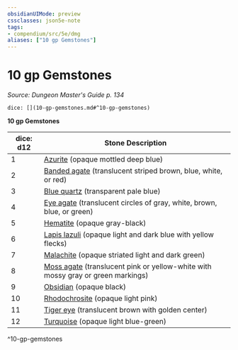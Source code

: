 ```yaml
---
obsidianUIMode: preview
cssclasses: json5e-note
tags:
- compendium/src/5e/dmg
aliases: ["10 gp Gemstones"]
---
```

# 10 gp Gemstones
*Source: Dungeon Master's Guide p. 134* 

`dice: [](10-gp-gemstones.md#^10-gp-gemstones)`

**10 gp Gemstones**

| dice: d12 | Stone Description |
|-----------|-------------------|
| 1 | [Azurite](z_compendium/items/azurite.md) (opaque mottled deep blue) |
| 2 | [Banded agate](z_compendium/items/banded-agate.md) (translucent striped brown, blue, white, or red) |
| 3 | [Blue quartz](z_compendium/items/blue-quartz.md) (transparent pale blue) |
| 4 | [Eye agate](z_compendium/items/eye-agate.md) (translucent circles of gray, white, brown, blue, or green) |
| 5 | [Hematite](z_compendium/items/hematite.md) (opaque gray-black) |
| 6 | [Lapis lazuli](z_compendium/items/lapis-lazuli.md) (opaque light and dark blue with yellow flecks) |
| 7 | [Malachite](z_compendium/items/malachite.md) (opaque striated light and dark green) |
| 8 | [Moss agate](z_compendium/items/moss-agate.md) (translucent pink or yellow-white with mossy gray or green markings) |
| 9 | [Obsidian](z_compendium/items/obsidian.md) (opaque black) |
| 10 | [Rhodochrosite](z_compendium/items/rhodochrosite.md) (opaque light pink) |
| 11 | [Tiger eye](z_compendium/items/tiger-eye.md) (translucent brown with golden center) |
| 12 | [Turquoise](z_compendium/items/turquoise.md) (opaque light blue-green) |
^10-gp-gemstones